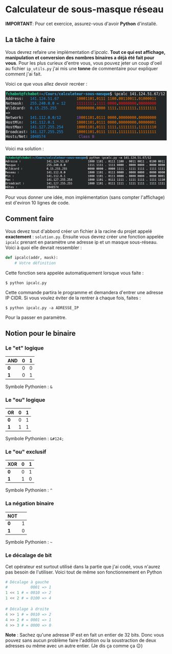 # Calculateur de sous-masque réseau
**IMPORTANT**: Pour cet exercice, assurez-vous d'avoir **Python** d'installé.

## La tâche à faire
Vous devrez refaire une implémentation d'*ipcalc*. **Tout ce qui est affichage, manipulation et conversion des nombres binaires a déjà été fait pour vous**. Pour les plus curieux d'entre vous, vous pouvez jeter un coup d'oeil au fichier `ip_utils.py` j'ai mis une **tonne** de commentaire pour expliquer comment j'ai fait.

Voici ce que vous allez devoir recréer :

![ipcalc](https://github.com/CegepGranby/calculateur-sous-masque/blob/master/enonce/screenshot.png?raw=true)

Voici ma solution :

![ipcalc version Python](https://github.com/CegepGranby/calculateur-sous-masque/blob/master/enonce/solution.png?raw=true)

Pour vous donner une idée, mon implémentation (sans compter l'affichage) est d'eviron 10 lignes de code.

## Comment faire
Vous devez tout d'abbord créer un fichier à la racine du projet appelé **exactement** : `solution.py`. Ensuite vous devrez créer une fonction appelée `ipcalc` prenant en paramètre une adresse ip et un masque sous-réseau. Voici à quoi elle devrait ressembler :

```python
def ipcalc(addr, mask):
	# Votre définition
```
Cette fonction sera appelée automatiquement lorsque vous faite :
```
$ python ipcalc.py
```
Cette commande partira le programme et demandera d'entrer une adresse IP CIDR. Si vous voulez éviter de la rentrer à chaque fois, faites :
```
$ python ipcalc.py -a ADRESSE_IP
```
Pour la passer en paramètre.

## Notion pour le binaire
### Le "et" logique
| AND    | 0 | 1 |
|--------|---|---|
| **0**  | 0 | 0 |
| **1**  | 0 | 1 |

Symbole Pythonien : `&`

### Le "ou" logique
| OR     | 0 | 1 |
|--------|---|---|
| **0**  | 0 | 1 |
| **1**  | 1 | 1 |

Symbole Pythonien : `&#124;`

### Le "ou" exclusif
| XOR    | 0 | 1 |
|--------|---|---|
| **0**  | 0 | 1 |
| **1**  | 1 | 0 |

Symbole Pythonien : `^`

### La négation binaire
| NOT    |   |
|--------|---|
| **0**  | 1 |
| **1**  | 0 |
Symbole Pythonien : `~`

### Le décalage de bit
Cet opérateur est surtout utilisé dans la partie que j'ai codé, vous n'aurez pas besoin de l'utiliser. Voici tout de même son fonctionnement en Python
```python
# Décalage à gauche
# 		   0001 => 1
1 << 1 # = 0010 => 2
1 << 2 # = 0100 => 4

# Décalage à droite
4 >> 1 # = 0010 => 2
4 >> 2 # = 0001 => 1
4 >> 3 # = 0000 => 0
```

**Note** : Sachez qu'une adresse IP est en fait un entier de 32 bits. Donc vous pouvez sans aucun problème faire l'addition ou la soustraction de deux adresses ou même avec un autre entier. (Je dis ça comme ça :wink:)